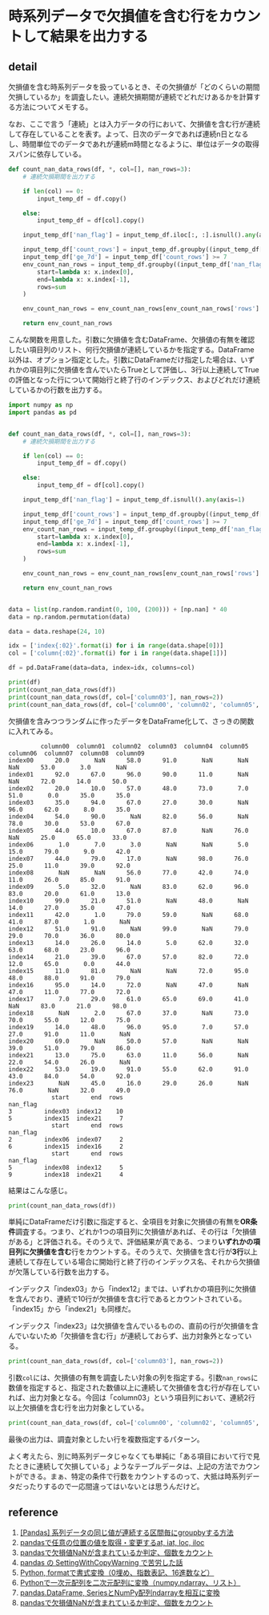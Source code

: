 # 時系列データで欠損値を含む行をカウントして結果を出力する

## detail

欠損値を含む時系列データを扱っているとき、その欠損値が「どのくらいの期間欠損しているか」を調査したい。連続欠損期間が連続でどれだけあるかを計算する方法についてメモする。

なお、ここで言う「連続」とは入力データの行において、欠損値を含む行が連続して存在していることを表す。よって、日次のデータであれば連続n日となるし、時間単位でのデータであれが連続m時間となるように、単位はデータの取得スパンに依存している。

```python
def count_nan_data_rows(df, *, col=[], nan_rows=3):
    # 連続欠損期間を出力する

    if len(col) == 0:
        input_temp_df = df.copy()

    else:
        input_temp_df = df[col].copy()

    input_temp_df['nan_flag'] = input_temp_df.iloc[:, :].isnull().any(axis=1)

    input_temp_df['count_rows'] = input_temp_df.groupby((input_temp_df['nan_flag'] != input_temp_df['nan_flag'].shift()).cumsum())['nan_flag'].transform(sum)
    input_temp_df['ge_7d'] = input_temp_df['count_rows'] >= 7
    env_count_nan_rows = input_temp_df.groupby((input_temp_df['nan_flag'] != input_temp_df['nan_flag'].shift()).cumsum())['nan_flag'].agg(
        start=lambda x: x.index[0],
        end=lambda x: x.index[-1],
        rows=sum
    )

    env_count_nan_rows = env_count_nan_rows[env_count_nan_rows['rows'] >= nan_rows]

    return env_count_nan_rows
```

こんな関数を用意した。引数に欠損値を含むDataFrame、欠損値の有無を確認したい項目列のリスト、何行欠損値が連続しているかを指定する。DataFrame以外は、オプション指定とした。引数にDataFrameだけ指定した場合は、いずれかの項目列に欠損値を含んでいたらTrueとして評価し、3行以上連続してTrueの評価となった行について開始行と終了行のインデックス、およびどれだけ連続しているかの行数を出力する。

```python
import numpy as np
import pandas as pd


def count_nan_data_rows(df, *, col=[], nan_rows=3):
    # 連続欠損期間を出力する

    if len(col) == 0:
        input_temp_df = df.copy()

    else:
        input_temp_df = df[col].copy()

    input_temp_df['nan_flag'] = input_temp_df.isnull().any(axis=1)

    input_temp_df['count_rows'] = input_temp_df.groupby((input_temp_df['nan_flag'] != input_temp_df['nan_flag'].shift()).cumsum())['nan_flag'].transform(sum)
    input_temp_df['ge_7d'] = input_temp_df['count_rows'] >= 7
    env_count_nan_rows = input_temp_df.groupby((input_temp_df['nan_flag'] != input_temp_df['nan_flag'].shift()).cumsum())['nan_flag'].agg(
        start=lambda x: x.index[0],
        end=lambda x: x.index[-1],
        rows=sum
    )

    env_count_nan_rows = env_count_nan_rows[env_count_nan_rows['rows'] >= nan_rows]

    return env_count_nan_rows


data = list(np.random.randint(0, 100, (200))) + [np.nan] * 40
data = np.random.permutation(data)

data = data.reshape(24, 10)

idx = ['index{:02}'.format(i) for i in range(data.shape[0])]
col = ['column{:02}'.format(i) for i in range(data.shape[1])]

df = pd.DataFrame(data=data, index=idx, columns=col)

print(df)
print(count_nan_data_rows(df))
print(count_nan_data_rows(df, col=['column03'], nan_rows=2))
print(count_nan_data_rows(df, col=['column00', 'column02', 'column05', 'column09'], nan_rows=4))

```

欠損値を含みつつランダムに作ったデータをDataFrame化して、さっきの関数に入れてみる。

```console
         column00  column01  column02  column03  column04  column05  column06  column07  column08  column09
index00      20.0       NaN      58.0      91.0       NaN       NaN       NaN      53.0       3.0       NaN
index01      92.0      67.0      96.0      90.0      11.0       NaN       NaN      72.0      14.0      50.0
index02      20.0      10.0      57.0      48.0      73.0       7.0      51.0       0.0      35.0      35.0
index03      35.0      94.0      67.0      27.0      30.0       NaN      96.0      62.0       8.0      35.0
index04      54.0      90.0       NaN      82.0      56.0       NaN      78.0      30.0      53.0      67.0
index05      44.0      10.0      67.0      87.0       NaN      76.0       NaN      25.0      65.0      33.0
index06       1.0       7.0       3.0       NaN       NaN       5.0      15.0      79.0       9.0      42.0
index07      44.0      79.0      17.0       NaN      98.0      76.0      25.0      11.0      39.0      92.0
index08       NaN       NaN      56.0      77.0      42.0      74.0      11.0      26.0      85.0      91.0
index09       5.0      32.0       NaN      83.0      62.0      96.0      83.0      20.0      61.0      13.0
index10      99.0      21.0      51.0       NaN      48.0       NaN      14.0      27.0      35.0      47.0
index11      42.0       1.0      79.0      59.0       NaN      68.0      41.0      87.0       1.0       NaN
index12      51.0      91.0       NaN      99.0       NaN      79.0      29.0      70.0      36.0      80.0
index13      14.0      26.0      14.0       5.0      62.0      32.0      63.0      68.0      23.0      96.0
index14      21.0      39.0      67.0      57.0      82.0      72.0      12.0      65.0       0.0      44.0
index15      11.0      81.0       NaN       NaN      72.0      95.0      48.0      88.0      91.0      79.0
index16      95.0      14.0      72.0       NaN      47.0       NaN      47.0      11.0      77.0      72.0
index17       7.0      29.0      61.0      65.0      69.0      41.0       NaN      83.0      21.0      98.0
index18       NaN       2.0      67.0      37.0       NaN      73.0      70.0      55.0      12.0      75.0
index19      14.0      48.0      96.0      95.0       7.0      57.0      27.0      91.0      11.0       NaN
index20      69.0       NaN      50.0      57.0       NaN       NaN      39.0      51.0      79.0      86.0
index21      13.0      75.0      63.0      11.0      56.0       NaN      22.0      54.0      26.0       NaN
index22      53.0      19.0      91.0      55.0      62.0      91.0      43.0      84.0      54.0      92.0
index23       NaN      45.0      16.0      29.0      26.0       NaN      76.0       NaN      32.0      49.0
            start      end  rows
nan_flag                        
3         index03  index12    10
5         index15  index21     7
            start      end  rows
nan_flag                        
2         index06  index07     2
6         index15  index16     2
            start      end  rows
nan_flag                        
5         index08  index12     5
9         index18  index21     4
```

結果はこんな感じ。

```python
print(count_nan_data_rows(df))
```

単純にDataFrameだけ引数に指定すると、全項目を対象に欠損値の有無を**OR条件**調査する。つまり、どれか1つの項目列に欠損値があれば、その行は「欠損値がある」と評価される。そのうえで、評価結果が真である、つまり**いずれかの項目列に欠損値を含む**行をカウントする。そのうえで、欠損値を含む行が**3行**以上連続して存在している場合に開始行と終了行のインデックス名、それから欠損値が欠落している行数を出力する。

インデックス「index03」から「index12」までは、いずれかの項目列に欠損値を含んでおり、連続で10行が欠損値を含む行であるとカウントされている。「index15」から「index21」も同様だ。

インデックス「index23」は欠損値を含んでいるものの、直前の行が欠損値を含んでいないため「欠損値を含む行」が連続しておらず、出力対象外となっている。

```python
print(count_nan_data_rows(df, col=['column03'], nan_rows=2))
```

引数`col`には、欠損値の有無を調査したい対象の列を指定する。引数`nan_rows`に数値を指定すると、指定された数値以上に連続して欠損値を含む行が存在していれば、出力対象となる。今回は「column03」という項目列において、連続2行以上欠損値を含む行を出力対象としている。

```python
print(count_nan_data_rows(df, col=['column00', 'column02', 'column05', 'column09'], nan_rows=4))
```
最後の出力は、調査対象としたい行を複数指定するパターン。

よく考えたら、別に時系列データじゃなくても単純に「ある項目において行で見たときに連続して欠損している」ようなテーブルデータは、上記の方法でカウントができる。まぁ、特定の条件で行数をカウントするのって、大抵は時系列データだったりするので一応間違ってはいないとは思うんだけど。

## reference

1. [[Pandas] 系列データの同じ値が連続する区間毎にgroupbyする方法](http://ynomura.dip.jp/archives/2020/08/pandas-groupby.html)
2. [pandasで任意の位置の値を取得・変更するat, iat, loc, iloc](https://note.nkmk.me/python-pandas-at-iat-loc-iloc/)
3. [pandasで欠損値NaNが含まれているか判定、個数をカウント](https://note.nkmk.me/python-pandas-nan-judge-count/)
4. [pandas の SettingWithCopyWarning で苦労した話](https://qiita.com/HEM_SP/items/56cd62a1c000d342bd70)
5. [Python, formatで書式変換（0埋め、指数表記、16進数など）](https://note.nkmk.me/python-format-zero-hex/)
6. [Pythonで一次元配列を二次元配列に変換（numpy.ndarray、リスト）](https://note.nkmk.me/python-list-ndarray-1d-to-2d/)
7. [pandas.DataFrame, SeriesとNumPy配列ndarrayを相互に変換](https://note.nkmk.me/python-pandas-numpy-conversion/)
8. [pandasで欠損値NaNが含まれているか判定、個数をカウント](https://note.nkmk.me/python-pandas-nan-judge-count/)


